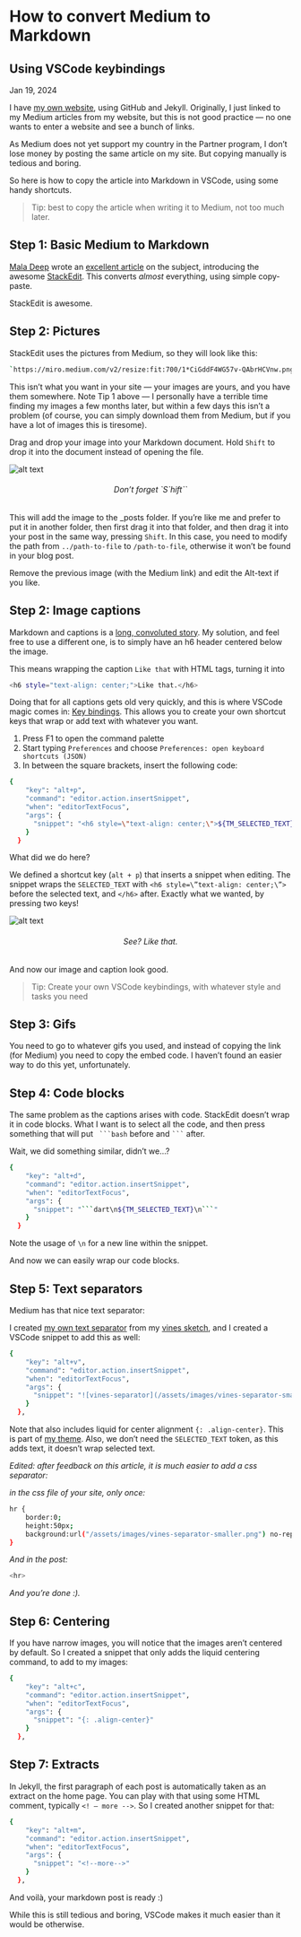 # How to convert Medium to Markdown

## Using VSCode keybindings

Jan 19, 2024

I have  [my own website](https://danielle-honig.com/), using GitHub and Jekyll. Originally, I just linked to my Medium articles from my website, but this is not good practice — no one wants to enter a website and see a bunch of links.

As Medium does not yet support my country in the Partner program, I don’t lose money by posting the same article on my site. But copying manually is tedious and boring.

So here is how to copy the article into Markdown in VSCode, using some handy shortcuts.

> Tip: best to copy the article when writing it to Medium, not too much later.

## Step 1: Basic Medium to Markdown

[Mala Deep](https://medium.com/u/9ad123d64d79?source=post_page-----0b1f0809ac69--------------------------------)  wrote an  [excellent article](https://medium.datadriveninvestor.com/in-just-under-1-minute-convert-medium-posts-to-markdown-for-your-blog-90cf864bf3a7)  on the subject, introducing the awesome  [StackEdit](https://stackedit.io/). This converts  _almost_  everything, using simple copy-paste.

StackEdit is awesome.

## Step 2: Pictures

StackEdit uses the pictures from Medium, so they will look like this:

```bash
`https://miro.medium.com/v2/resize:fit:700/1*CiGddF4WG57v-QAbrHCVnw.png`
```

This isn’t what you want in your site — your images are yours, and you have them somewhere. Note Tip 1 above — I personally have a terrible time finding my images a few months later, but within a few days this isn’t a problem (of course, you can simply download them from Medium, but if you have a lot of images this is tiresome).

Drag and drop your image into your Markdown document. Hold  `Shift`  to drop it into the document instead of opening the file.

![alt text](_assets/1*3AsuQ6_6Jd5JxUaff31urw.gif)

<h6 style="text-align: center;">Don’t forget `S`hift``</h6>

This will add the image to the _posts folder. If you’re like me and prefer to put it in another folder, then first drag it into that folder, and then drag it into your post in the same way, pressing  `Shift`. In this case, you need to modify the path from  `../path-to-file`  to  `/path-to-file`, otherwise it won’t be found in your blog post.

Remove the previous image (with the Medium link) and edit the Alt-text if you like.

## Step 2: Image captions

Markdown and captions is a  [long, convoluted story](https://stackoverflow.com/questions/19331362/using-an-image-caption-in-markdown-jekyll). My solution, and feel free to use a different one, is to simply have an h6 header centered below the image.

This means wrapping the caption  `Like that`  with HTML tags, turning it into

```bash
<h6 style="text-align: center;">Like that.</h6>
```

Doing that for all captions gets old very quickly, and this is where VSCode magic comes in:  [Key bindings](https://stackoverflow.com/questions/42363030/visual-studio-code-surround-with#answer-53545200). This allows you to create your own shortcut keys that wrap or add text with whatever you want.

1.  Press F1 to open the command palette
2.  Start typing  `Preferences`  and choose  `Preferences: open keyboard shortcuts (JSON)`
3.  In between the square brackets, insert the following code:

```bash
{  
    "key": "alt+p",  
    "command": "editor.action.insertSnippet",  
    "when": "editorTextFocus",  
    "args": {  
      "snippet": "<h6 style=\"text-align: center;\">${TM_SELECTED_TEXT}</h6>"  
    }  
  }
```
What did we do here?

We defined a shortcut key (`alt + p`) that inserts a snippet when editing. The snippet wraps the  `SELECTED_TEXT`  with  `<h6 style=\”text-align: center;\”>`  before the selected text, and  `</h6>`  after. Exactly what we wanted, by pressing two keys!

![alt text](_assets/1*h2V3yXe8eoMh0ie8JFBk0g.gif)

<h6 style="text-align: center;">See? Like that.</h6>

And now our image and caption look good.

> Tip: Create your own VSCode keybindings, with whatever style and tasks you need

## Step 3: Gifs

You need to go to whatever gifs you used, and instead of copying the link (for Medium) you need to copy the embed code. I haven’t found an easier way to do this yet, unfortunately.

## Step 4: Code blocks

The same problem as the captions arises with code. StackEdit doesn’t wrap it in code blocks. What I want is to select all the code, and then press something that will put  ` ```bash`  before and  ` ``` `  after.

Wait, we did something similar, didn’t we…?

```bash
{  
    "key": "alt+d",  
    "command": "editor.action.insertSnippet",  
    "when": "editorTextFocus",  
    "args": {  
      "snippet": "```dart\n${TM_SELECTED_TEXT}\n```"  
    }  
  }
```

Note the usage of  `\n`  for a new line within the snippet.

And now we can easily wrap our code blocks.

## Step 5: Text separators

Medium has that nice text separator:

I created  [my own text separator](https://pixabay.com/illustrations/text-separator-vines-flower-green-8492536/)  from my  [vines sketch](https://danielle-honig.com/sketches/vines/?fullscreen=true), and I created a VSCode snippet to add this as well:

```bash
{  
    "key": "alt+v",  
    "command": "editor.action.insertSnippet",  
    "when": "editorTextFocus",  
    "args": {  
      "snippet": "![vines-separator](/assets/images/vines-separator-smaller.png){: .align-center}"  
    }  
  },
```

Note that also includes liquid for center alignment  `{: .align-center}`. This is part of  [my theme](https://github.com/mmistakes/so-simple-theme). Also, we don’t need the  `SELECTED_TEXT`  token, as this adds text, it doesn’t wrap selected text.

_Edited: after feedback on this article, it is much easier to add a css separator:_

_in the css file of your site, only once:_

```bash
hr {  
    border:0;   
    height:50px;   
    background:url("/assets/images/vines-separator-smaller.png") no-repeat center;    
}
```

_And in the post:_

```bash
<hr>
```

_And you’re done :)._

## Step 6: Centering

If you have narrow images, you will notice that the images aren’t centered by default. So I created a snippet that only adds the liquid centering command, to add to my images:

```bash
{  
    "key": "alt+c",  
    "command": "editor.action.insertSnippet",  
    "when": "editorTextFocus",  
    "args": {  
      "snippet": "{: .align-center}"  
    }  
  },
```

## Step 7: Extracts

In Jekyll, the first paragraph of each post is automatically taken as an extract on the home page. You can play with that using some HTML comment, typically  `<! — more -->`. So I created another snippet for that:

```bash
{  
    "key": "alt+m",  
    "command": "editor.action.insertSnippet",  
    "when": "editorTextFocus",  
    "args": {  
      "snippet": "<!--more-->"  
    }  
  },
```

And voilà, your markdown post is ready :)

While this is still tedious and boring, VSCode makes it much easier than it would be otherwise.
